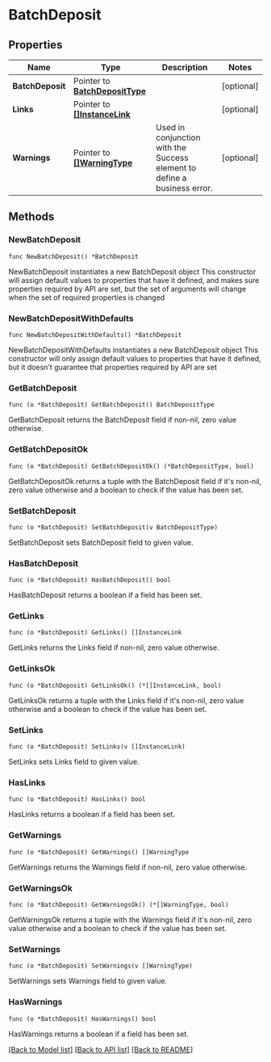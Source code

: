 # BatchDeposit

## Properties

Name | Type | Description | Notes
------------ | ------------- | ------------- | -------------
**BatchDeposit** | Pointer to [**BatchDepositType**](BatchDepositType.md) |  | [optional] 
**Links** | Pointer to [**[]InstanceLink**](InstanceLink.md) |  | [optional] 
**Warnings** | Pointer to [**[]WarningType**](WarningType.md) | Used in conjunction with the Success element to define a business error. | [optional] 

## Methods

### NewBatchDeposit

`func NewBatchDeposit() *BatchDeposit`

NewBatchDeposit instantiates a new BatchDeposit object
This constructor will assign default values to properties that have it defined,
and makes sure properties required by API are set, but the set of arguments
will change when the set of required properties is changed

### NewBatchDepositWithDefaults

`func NewBatchDepositWithDefaults() *BatchDeposit`

NewBatchDepositWithDefaults instantiates a new BatchDeposit object
This constructor will only assign default values to properties that have it defined,
but it doesn't guarantee that properties required by API are set

### GetBatchDeposit

`func (o *BatchDeposit) GetBatchDeposit() BatchDepositType`

GetBatchDeposit returns the BatchDeposit field if non-nil, zero value otherwise.

### GetBatchDepositOk

`func (o *BatchDeposit) GetBatchDepositOk() (*BatchDepositType, bool)`

GetBatchDepositOk returns a tuple with the BatchDeposit field if it's non-nil, zero value otherwise
and a boolean to check if the value has been set.

### SetBatchDeposit

`func (o *BatchDeposit) SetBatchDeposit(v BatchDepositType)`

SetBatchDeposit sets BatchDeposit field to given value.

### HasBatchDeposit

`func (o *BatchDeposit) HasBatchDeposit() bool`

HasBatchDeposit returns a boolean if a field has been set.

### GetLinks

`func (o *BatchDeposit) GetLinks() []InstanceLink`

GetLinks returns the Links field if non-nil, zero value otherwise.

### GetLinksOk

`func (o *BatchDeposit) GetLinksOk() (*[]InstanceLink, bool)`

GetLinksOk returns a tuple with the Links field if it's non-nil, zero value otherwise
and a boolean to check if the value has been set.

### SetLinks

`func (o *BatchDeposit) SetLinks(v []InstanceLink)`

SetLinks sets Links field to given value.

### HasLinks

`func (o *BatchDeposit) HasLinks() bool`

HasLinks returns a boolean if a field has been set.

### GetWarnings

`func (o *BatchDeposit) GetWarnings() []WarningType`

GetWarnings returns the Warnings field if non-nil, zero value otherwise.

### GetWarningsOk

`func (o *BatchDeposit) GetWarningsOk() (*[]WarningType, bool)`

GetWarningsOk returns a tuple with the Warnings field if it's non-nil, zero value otherwise
and a boolean to check if the value has been set.

### SetWarnings

`func (o *BatchDeposit) SetWarnings(v []WarningType)`

SetWarnings sets Warnings field to given value.

### HasWarnings

`func (o *BatchDeposit) HasWarnings() bool`

HasWarnings returns a boolean if a field has been set.


[[Back to Model list]](../README.md#documentation-for-models) [[Back to API list]](../README.md#documentation-for-api-endpoints) [[Back to README]](../README.md)


